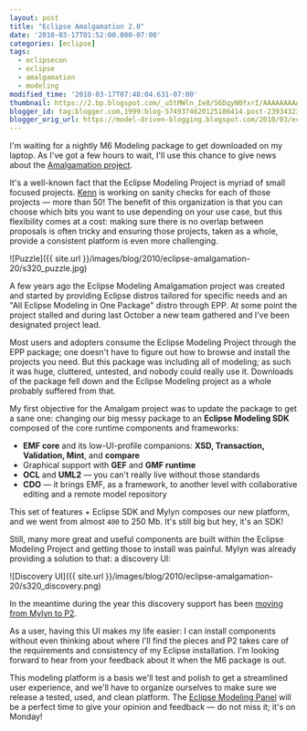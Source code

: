 ```yaml
---
layout: post
title: "Eclipse Amalgamation 2.0"
date: '2010-03-17T01:52:00.000-07:00'
categories: [eclipse]
tags:
  - eclipsecon
  - eclipse
  - amalgamation
  - modeling
modified_time: '2010-03-17T07:48:04.631-07:00'
thumbnail: https://2.bp.blogspot.com/_u5tMWln_Ie8/S6DqyN0fxrI/AAAAAAAAARI/gjLiFrDCZ6U/s72-c/puzzle.jpg
blogger_id: tag:blogger.com,1999:blog-5749374620125186414.post-2393432359444410631
blogger_orig_url: https://model-driven-blogging.blogspot.com/2010/03/eclipse-amalgamation-20.html
---
```


I'm waiting for a nightly M6 Modeling package to get downloaded on my laptop. As I've got a few hours to wait, I'll use this chance to give news about the [Amalgamation project](https://www.eclipse.dev/modeling/amalgam/).

It's a well-known fact that the Eclipse Modeling Project is myriad of small focused projects. [Kenn](https://kenn-hussey.blogspot.com/) is working on sanity checks for each of those projects — more than 50! The benefit of this organization is that you can choose which bits you want to use depending on your use case, but this flexibility comes at a cost: making sure there is no overlap between proposals is often tricky and ensuring those projects, taken as a whole, provide a consistent platform is even more challenging.

![Puzzle]({{ site.url }}/images/blog/2010/eclipse-amalgamation-20/s320_puzzle.jpg)

A few years ago the Eclipse Modeling Amalgamation project was created and started by providing Eclipse distros tailored for specific needs and an "All Eclipse Modeling in One Package" distro through EPP. At some point the project stalled and during last October a new team gathered and I've been designated project lead.

Most users and adopters consume the Eclipse Modeling Project through the EPP package; one doesn't have to figure out how to browse and install the projects you need. But this package was including all of modeling; as such it was huge, cluttered, untested, and nobody could really use it. Downloads of the package fell down and the Eclipse Modeling project as a whole probably suffered from that.

My first objective for the Amalgam project was to update the package to get a sane one: changing our big messy package to an **Eclipse Modeling SDK** composed of the core runtime components and frameworks:

- **EMF core** and its low-UI-profile companions: **XSD, Transaction, Validation, Mint**, and **compare**
- Graphical support with **GEF** and **GMF runtime**
- **OCL** and **UML2** — you can't really live without those standards
- **CDO** — it brings EMF, as a framework, to another level with collaborative editing and a remote model repository

This set of features + Eclipse SDK and Mylyn composes our new platform, and we went from almost `400` to 250 Mb. It's still big but hey, it's an SDK!

Still, many more great and useful components are built within the Eclipse Modeling Project and getting those to install was painful. Mylyn was already providing a solution to that: a discovery UI:

![Discovery UI]({{ site.url }}/images/blog/2010/eclipse-amalgamation-20/s320_discovery.png)

In the meantime during the year this discovery support has been [moving from Mylyn to P2](https://bugs.eclipse.org/bugs/show_bug.cgi?id=295273).

As a user, having this UI makes my life easier: I can install components without even thinking about where I'll find the pieces and P2 takes care of the requirements and consistency of my Eclipse installation. I'm looking forward to hear from your feedback about it when the M6 package is out.

This modeling platform is a basis we'll test and polish to get a streamlined user experience, and we'll have to organize ourselves to make sure we release a tested, used, and clean platform. The [Eclipse Modeling Panel](https://www.eclipsecon.org/2010/sessions/sessions?id=1528) will be a perfect time to give your opinion and feedback — do not miss it; it's on Monday!

